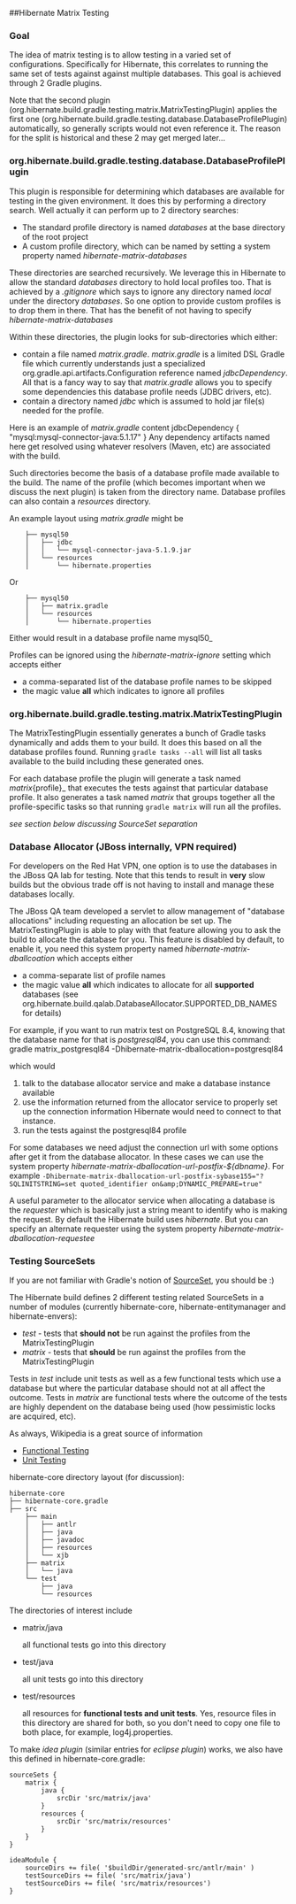 ##Hibernate Matrix Testing

### Goal

The idea of matrix testing is to allow testing in a varied set of configurations.  Specifically for Hibernate, this
correlates to running the same set of tests against against multiple databases.  This goal is achieved through
2 Gradle plugins.

Note that the second plugin (org.hibernate.build.gradle.testing.matrix.MatrixTestingPlugin) applies the first
one (org.hibernate.build.gradle.testing.database.DatabaseProfilePlugin) automatically, so generally scripts would
not even reference it.  The reason for the split is historical and these 2 may get merged later...


### org.hibernate.build.gradle.testing.database.DatabaseProfilePlugin

This plugin is responsible for determining which databases are available for testing in the given environment.  It
does this by performing a directory search.  Well actually it can perform up to 2 directory searches:

*    The standard profile directory is named _databases_ at the base directory of the root project
*    A custom profile directory, which can be named by setting a system property named _hibernate-matrix-databases_

These directories are searched recursively.  We leverage this in Hibernate to allow the standard _databases_ directory
to hold local profiles too.  That is achieved by a _.gitignore_ which says to ignore any directory named
_local_ under the directory _databases_.  So one option to provide custom profiles is to drop them in there.  That
has the benefit of not having to specify _hibernate-matrix-databases_

Within these directories, the plugin looks for sub-directories which either:

*    contain a file named _matrix.gradle_.  _matrix.gradle_ is a limited DSL Gradle file which currently understands
     just a specialized org.gradle.api.artifacts.Configuration reference named _jdbcDependency_.  All that is a fancy
     way to say that _matrix.gradle_ allows you to specify some dependencies this database profile needs (JDBC drivers,
     etc).
*    contain a directory named _jdbc_ which is assumed to hold jar file(s) needed for the profile.

Here is an example of _matrix.gradle_ content 
        jdbcDependency {
            "mysql:mysql-connector-java:5.1.17"
        }
Any dependency artifacts named here get resolved using whatever resolvers (Maven, etc) are associated with 
the build.

Such directories become the basis of a database profile made available to the build.  The name of the profile
(which becomes important when we discuss the next plugin) is taken from the directory name.  Database profiles can
also contain a _resources_ directory.

An example layout using _matrix.gradle_ might be

        ├── mysql50
        │   ├── jdbc
        │   │   └── mysql-connector-java-5.1.9.jar
        │   └── resources
        │       └── hibernate.properties

Or

        ├── mysql50
        │   ├── matrix.gradle
        │   └── resources
        │       └── hibernate.properties


Either would result in a database profile name mysql50_

Profiles can be ignored using the _hibernate-matrix-ignore_ setting which accepts either

*   a comma-separated list of the database profile names to be skipped
*   the magic value **all** which indicates to ignore all profiles


### org.hibernate.build.gradle.testing.matrix.MatrixTestingPlugin

The MatrixTestingPlugin essentially generates a bunch of Gradle tasks dynamically and adds them to your build.  It does
this based on all the database profiles found.  Running `gradle tasks --all` will list all tasks available to the build
including these generated ones.

For each database profile the plugin will generate a task named _matrix_{profile}_ that executes the tests against
that particular database profile.  It also generates a task named _matrix_ that groups together all the
profile-specific tasks so that running `gradle matrix` will run all the profiles.

*see section below discussing SourceSet separation*


### Database Allocator (JBoss internally, VPN required)

For developers on the Red Hat VPN, one option is to use the databases in the JBoss QA lab for testing.  Note that
this tends to result in **very** slow builds but the obvious trade off is not having to install and manage these
databases locally.

The JBoss QA team developed a servlet to allow management of "database allocations" including requesting an
allocation be set up.  The MatrixTestingPlugin is able to play with that feature allowing you to ask the build
to allocate the database for you.  This feature is disabled by default, to enable it, you need this system property
named _hibernate-matrix-dballcoation_ which accepts either

*   a comma-separate list of profile names
*   the magic value **all** which indicates to allocate for all **supported** databases (see
    org.hibernate.build.qalab.DatabaseAllocator.SUPPORTED_DB_NAMES for details)

For example, if you want to run matrix test on PostgreSQL 8.4, knowing that the database name for that is
_postgresql84_, you can use this command:
        gradle matrix_postgresql84 -Dhibernate-matrix-dballocation=postgresql84

which would

1.  talk to the database allocator service and make a database instance available
2.  use the information returned from the allocator service to properly set up the connection information
    Hibernate would need to connect to that instance.
3.  run the tests against the postgresql84 profile

For some databases we need adjust the connection url with some options after get it from the database allocator.  In
these cases we can use the system property _hibernate-matrix-dballocation-url-postfix-${dbname}_.  For example
    `-Dhibernate-matrix-dballocation-url-postfix-sybase155="?SQLINITSTRING=set quoted_identifier on&amp;DYNAMIC_PREPARE=true"`

A useful parameter to the allocator service when allocating a database is the _requester_ which is basically just a
string meant to identify who is making the request.  By default the Hibernate build uses _hibernate_.  But you can
specify an alternate requester using the system property _hibernate-matrix-dballocation-requestee_


### Testing SourceSets

If you are not familiar with Gradle's notion of
[SourceSet](http://gradle.org/current/docs/javadoc/org/gradle/api/tasks/SourceSet.html), you should be :)

The Hibernate build defines 2 different testing related SourceSets in a number of modules (currently hibernate-core,
hibernate-entitymanager and hibernate-envers):

*   _test_ - tests that **should not** be run against the profiles from the MatrixTestingPlugin
*   _matrix_ - tests that **should** be run against the profiles from the MatrixTestingPlugin

Tests in _test_ include unit tests as well as a few functional tests which use a database but where the particular
database should not at all affect the outcome.  Tests in _matrix_ are functional tests where the outcome of the tests
are highly dependent on the database being used (how pessimistic locks are acquired, etc).

As always, Wikipedia is a great source of information

*   [Functional Testing](http://en.wikipedia.org/wiki/Functional_testing)
*   [Unit Testing](http://en.wikipedia.org/wiki/Unit_testing)

hibernate-core directory layout (for discussion):

    hibernate-core
    ├── hibernate-core.gradle
    ├── src
        ├── main
        │   ├── antlr
        │   ├── java
        │   ├── javadoc
        │   ├── resources
        │   └── xjb
        ├── matrix
        │   └── java
        └── test
            ├── java
            └── resources

The directories of interest include

*   matrix/java

    all functional tests go into this directory

*   test/java

    all unit tests go into this directory

*   test/resources

    all resources for **functional tests and unit tests**.  Yes, resource files in this directory are shared for both, so you don't need to copy one file to both place, for example, log4j.properties.

To make _idea plugin_ (similar entries for _eclipse plugin_) works, we also have this defined in hibernate-core.gradle:

    sourceSets {
        matrix {
            java {
                srcDir 'src/matrix/java'
            }
            resources {
                srcDir 'src/matrix/resources'
            }
        }
    }

    ideaModule {
        sourceDirs += file( '$buildDir/generated-src/antlr/main' )
        testSourceDirs += file( 'src/matrix/java')
        testSourceDirs += file( 'src/matrix/resources')
    }
